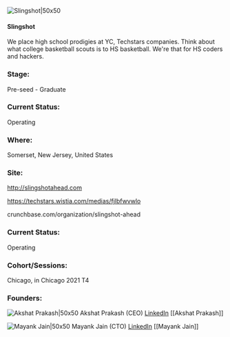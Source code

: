 

![Slingshot|50x50](https://apimg.techstars.com/connect/images/image_files/613a4fdabf114b0007f68e22/original/slingshot.png)

#### Slingshot
We place high school prodigies at YC, Techstars companies. Think about what college basketball scouts is to HS basketball. We're that for HS coders and hackers.

### Stage: 
Pre-seed - Graduate 

### Current Status: 
Operating

### Where:
Somerset, New Jersey, United States

### Site:
http://slingshotahead.com

https://techstars.wistia.com/medias/fjlbfwvwlo

crunchbase.com/organization/slingshot-ahead

### Current Status: 
Operating

### Cohort/Sessions: 
Chicago, in Chicago 2021 T4

### Founders: 

![Akshat Prakash|50x50](https://f6s-public.s3.amazonaws.com/profiles/2763564_th2.jpg) Akshat Prakash (CEO) [LinkedIn](https://linkedin.com/in/akshat-prakash) [[Akshat Prakash]]

![Mayank Jain|50x50](https://apimg.techstars.com/connect/images/image_files/6157757d9bcd5100079908ca/original/Profile_Pic.jpg) Mayank Jain (CTO) [LinkedIn](https://linkedin.com/in/mjain30) [[Mayank Jain]]



